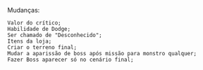 Mudanças:

    Valor do crítico;
    Habilidade de Dodge;
    Ser chamado de "Desconhecido";
    Itens da loja;
    Criar o terreno final;
    Mudar a aparissão de boss após missão para monstro qualquer;
    Fazer Boss aparecer só no cenário final;
